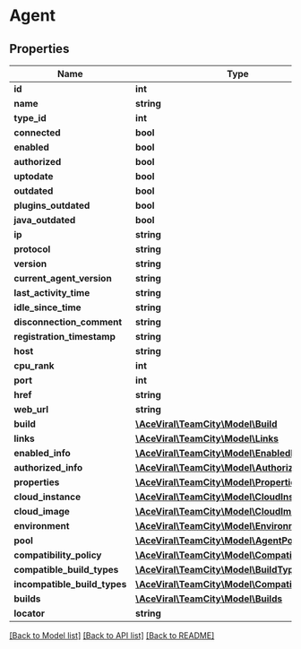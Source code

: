 # Agent

## Properties
Name | Type | Description | Notes
------------ | ------------- | ------------- | -------------
**id** | **int** |  | [optional] 
**name** | **string** |  | [optional] 
**type_id** | **int** |  | [optional] 
**connected** | **bool** |  | [optional] 
**enabled** | **bool** |  | [optional] 
**authorized** | **bool** |  | [optional] 
**uptodate** | **bool** |  | [optional] 
**outdated** | **bool** |  | [optional] 
**plugins_outdated** | **bool** |  | [optional] 
**java_outdated** | **bool** |  | [optional] 
**ip** | **string** |  | [optional] 
**protocol** | **string** |  | [optional] 
**version** | **string** |  | [optional] 
**current_agent_version** | **string** |  | [optional] 
**last_activity_time** | **string** |  | [optional] 
**idle_since_time** | **string** |  | [optional] 
**disconnection_comment** | **string** |  | [optional] 
**registration_timestamp** | **string** |  | [optional] 
**host** | **string** |  | [optional] 
**cpu_rank** | **int** |  | [optional] 
**port** | **int** |  | [optional] 
**href** | **string** |  | [optional] 
**web_url** | **string** |  | [optional] 
**build** | [**\AceViral\TeamCity\Model\Build**](Build.md) |  | [optional] 
**links** | [**\AceViral\TeamCity\Model\Links**](Links.md) |  | [optional] 
**enabled_info** | [**\AceViral\TeamCity\Model\EnabledInfo**](EnabledInfo.md) |  | [optional] 
**authorized_info** | [**\AceViral\TeamCity\Model\AuthorizedInfo**](AuthorizedInfo.md) |  | [optional] 
**properties** | [**\AceViral\TeamCity\Model\Properties**](Properties.md) |  | [optional] 
**cloud_instance** | [**\AceViral\TeamCity\Model\CloudInstance**](CloudInstance.md) |  | [optional] 
**cloud_image** | [**\AceViral\TeamCity\Model\CloudImage**](CloudImage.md) |  | [optional] 
**environment** | [**\AceViral\TeamCity\Model\Environment**](Environment.md) |  | [optional] 
**pool** | [**\AceViral\TeamCity\Model\AgentPool**](AgentPool.md) |  | [optional] 
**compatibility_policy** | [**\AceViral\TeamCity\Model\CompatibilityPolicy**](CompatibilityPolicy.md) |  | [optional] 
**compatible_build_types** | [**\AceViral\TeamCity\Model\BuildTypes**](BuildTypes.md) |  | [optional] 
**incompatible_build_types** | [**\AceViral\TeamCity\Model\Compatibilities**](Compatibilities.md) |  | [optional] 
**builds** | [**\AceViral\TeamCity\Model\Builds**](Builds.md) |  | [optional] 
**locator** | **string** |  | [optional] 

[[Back to Model list]](../README.md#documentation-for-models) [[Back to API list]](../README.md#documentation-for-api-endpoints) [[Back to README]](../README.md)


